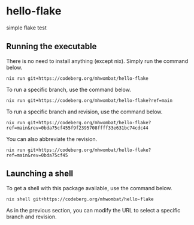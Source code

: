 # hello-flake

simple flake test

## Running the executable

There is no need to install anything (except nix). Simply run the command below.

    nix run git+https://codeberg.org/mhwombat/hello-flake

To run a specific branch, use the command below.

    nix run git+https://codeberg.org/mhwombat/hello-flake?ref=main

To run a specific branch and revision, use the command below.

    nix run git+https://codeberg.org/mhwombat/hello-flake?ref=main&rev=0bda75cf455f9f2395708ffff33e631bc74cdc44

You can also abbreviate the revision.

    nix run git+https://codeberg.org/mhwombat/hello-flake?ref=main&rev=0bda75cf45

## Launching a shell

To get a shell with this package available, use the command below.

    nix shell git+https://codeberg.org/mhwombat/hello-flake

As in the previous section, you can modify the URL to select a specific branch and revision.
